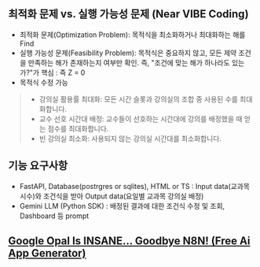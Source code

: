 ## 최적화 문제 vs. 실행 가능성 문제 (Near VIBE Coding)
- 최적화 문제(Optimization Problem): 목적식을 최소화하거나 최대화하는 해를 Find
- 실행 가능성 문제(Feasibility Problem): 목적식은 중요하지 않고, 모든 제약 조건을 만족하는 해가 존재하는지 여부만 확인. 즉, "조건에 맞는 해가 하나라도 있는가?"가 핵심 : 즉 Z = 0
- 목적식 수정 가능
> - 강의실 활용률 최대화: 모든 시간 슬롯과 강의실의 조합 중 사용된 수를 최대화합니다.
> - 교수 선호 시간대 배정: 교수들이 선호하는 시간대에 강의를 배정했을 때 얻는 점수를 최대화합니다.
> - 빈 강의실 최소화: 사용되지 않는 강의실 시간대를 최소화합니다.
>
## 기능 요구사항
- FastAPI, Database(postrgres or sqlites), HTML or TS : Input data(교과목 시수)와 조건식을 받아 Output data(요일별 교과목 강의실 배정)
- Gemini LLM (Python SDK) : 배정된 결과에 대한 조건식 수정 및 조회, Dashboard 등 prompt

## [Google Opal Is INSANE... Goodbye N8N! (Free Ai App Generator)](https://www.youtube.com/watch?v=FMTiYeW60Q8)

